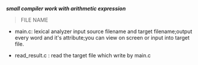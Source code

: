 ***small compiler work with arithmetic expression***

>FILE NAME

* main.c: lexical analyzer input source filename and target filename;output every word and it's attribute;you can view on screen or input into target file.

* read_result.c : read the target file which write by main.c
